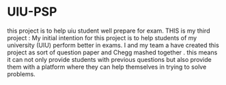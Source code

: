 # UIU-PSP
this project is to help uiu student well prepare for exam.
THIS is my third  project :
My initial intention for this project is to help students of my university (UIU)  perform better in exams. I and my team a have created this project as sort of question paper and Chegg mashed together . this means it can not only provide students with previous questions but also provide them with a platform where they can  help themselves in trying to solve problems. 
